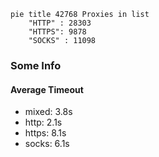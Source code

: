
```mermaid
pie title 42768 Proxies in list
    "HTTP" : 28303
    "HTTPS": 9878
    "SOCKS" : 11098
```

### Some Info
#### Average Timeout

- mixed: 3.8s
- http: 2.1s
- https: 8.1s
- socks: 6.1s